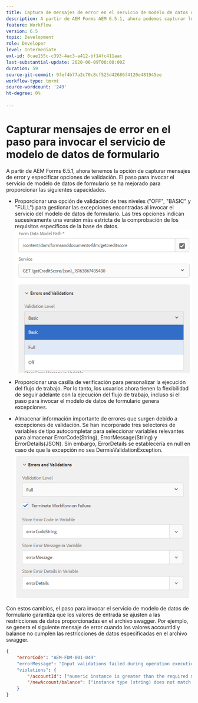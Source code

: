 ```yaml
---
title: Captura de mensajes de error en el servicio de modelo de datos de formulario como paso del flujo de trabajo
description: A partir de AEM Forms AEM 6.5.1, ahora podemos capturar los mensajes de error generados al utilizar invocar el servicio de modelo de datos de formulario como paso en el flujo de trabajo de la. Flujo de trabajo.
feature: Workflow
version: 6.5
topic: Development
role: Developer
level: Intermediate
exl-id: 8cae155c-c393-4ac3-a412-bf14fc411aac
last-substantial-update: 2020-06-09T00:00:00Z
duration: 59
source-git-commit: 9fef4b77a2c70c8cf525d42686f4120e481945ee
workflow-type: tm+mt
source-wordcount: '249'
ht-degree: 0%

---
```


# Capturar mensajes de error en el paso para invocar el servicio de modelo de datos de formulario

A partir de AEM Forms 6.5.1, ahora tenemos la opción de capturar mensajes de error y especificar opciones de validación. El paso para invocar el servicio de modelo de datos de formulario se ha mejorado para proporcionar las siguientes capacidades.

* Proporcionar una opción de validación de tres niveles (&quot;OFF&quot;, &quot;BASIC&quot; y &quot;FULL&quot;) para gestionar las excepciones encontradas al invocar el servicio del modelo de datos de formulario. Las tres opciones indican sucesivamente una versión más estricta de la comprobación de los requisitos específicos de la base de datos.
  ![validation-levels](assets/validation-level.PNG)

* Proporcionar una casilla de verificación para personalizar la ejecución del flujo de trabajo. Por lo tanto, los usuarios ahora tienen la flexibilidad de seguir adelante con la ejecución del flujo de trabajo, incluso si el paso para invocar el modelo de datos de formulario genera excepciones.

* Almacenar información importante de errores que surgen debido a excepciones de validación. Se han incorporado tres selectores de variables de tipo autocompletar para seleccionar variables relevantes para almacenar ErrorCode(String), ErrorMessage(String) y ErrorDetails(JSON). Sin embargo, ErrorDetails se establecería en null en caso de que la excepción no sea DermisValidationException.
  ![captura de mensajes de error](assets/fdm-error-details.PNG)

Con estos cambios, el paso para invocar el servicio de modelo de datos de formulario garantiza que los valores de entrada se ajusten a las restricciones de datos proporcionadas en el archivo swagger. Por ejemplo, se genera el siguiente mensaje de error cuando los valores accountId y balance no cumplen las restricciones de datos especificadas en el archivo swagger.

```json
{
    "errorCode": "AEM-FDM-001-049"
    "errorMessage": "Input validations failed during operation execution"
    "violations": {
        "/accountId": ["numeric instance is greater than the required maximum (maximum: 20, found: 97)"],
        "/newAccount/balance": ["instance type (string) does not match any allowed primitive type (allowed: [\"integer\",\"number\"])"]
    }   
}
```
